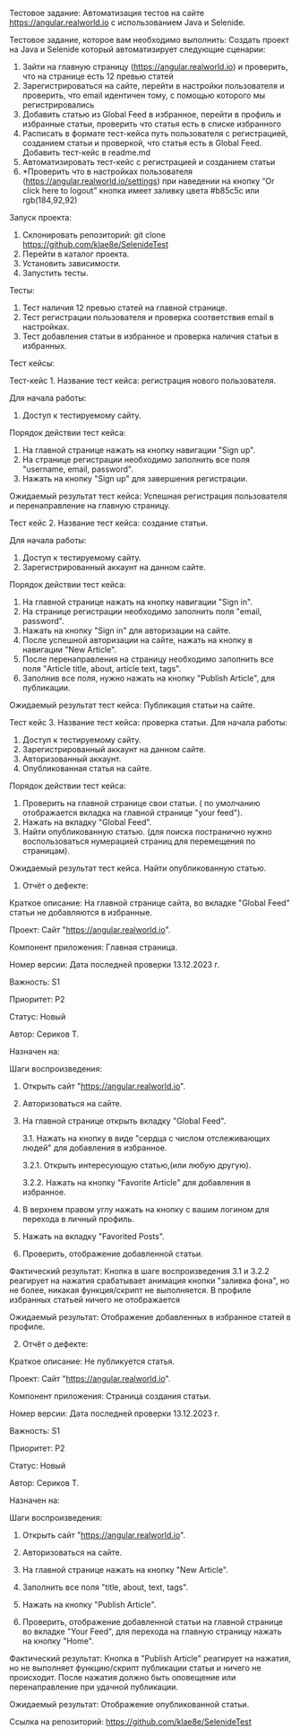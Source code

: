 Тестовое задание: Автоматизация тестов на сайте https://angular.realworld.io с использованием Java и Selenide.

Тестовое задание, которое вам необходимо выполнить: 
Создать проект на Java и Selenide который автоматизирует следующие сценарии: 
1.	Зайти на главную страницу (https://angular.realworld.io) и проверить, что на странице есть 12 превью статей
2.	Зарегистрироваться на сайте, перейти в настройки пользователя и проверить, что email идентичен тому, с помощью которого мы регистрировались
3.	Добавить статью из Global Feed в избранное, перейти в профиль и избранные статьи, проверить что статья есть в списке избранного
4.	Расписать в формате тест-кейса путь пользователя с регистрацией, созданием статьи и проверкой, что статья есть в Global Feed. Добавить тест-кейс в readme.md
5.	Автоматизировать тест-кейс с регистрацией и созданием статьи
6.	*Проверить что в настройках пользователя (https://angular.realworld.io/settings) при наведении на кнопку “Or click here to logout” кнопка имеет заливку цвета #b85c5c или rgb(184,92,92)

Запуск проекта:
1. Склонировать репозиторий: git clone https://github.com/klae8e/SelenideTest
2. Перейти в каталог проекта.
3. Установить зависимости.
4. Запустить тесты.

Тесты:
1. Тест наличия 12 превью статей на главной странице.
2. Тест регистрации пользователя и проверка соответствия email в настройках.
3. Тест добавления статьи в избранное и проверка наличия статьи в избранных.

Тест кейсы:

Тест-кейс 1.
Название тест кейса: регистрация нового пользователя.

Для начала работы: 
1. Доступ к тестируемому сайту.

Порядок действии тест кейса:
1.	На главной странице нажать на кнопку навигации "Sign up".
2.	На странице регистрации необходимо заполнить все поля "username, email, password".
3.	Нажать на кнопку "Sign up" для завершения регистрации.
	
Ожидаемый результат тест кейса:
	Успешная регистрация пользователя и перенаправление на главную страницу.	

Тест кейс 2.
Название тест кейса: создание статьи.

Для начала работы: 
1.	Доступ к тестируемому сайту.
2.	Зарегистрированный аккаунт на данном сайте.
	
Порядок действии тест кейса:
1.	На главной странице нажать на кнопку навигации "Sign in".
2.	На странице регистрации необходимо заполнить поля "email, password".
3.	Нажать на кнопку "Sign in" для авторизации на сайте.
4.	После успешной авторизации на сайте, нажать на кнопку в навигации "New Article".
5.	После перенаправления на страницу необходимо заполнить все поля "Article title, about, article text, tags".
6.	Заполнив все поля, нужно нажать на кнопку "Publish Article", для публикации.
	
Ожидаемый результат тест кейса:
	Публикация статьи на сайте.

Тест кейс 3.
Название тест кейса: проверка статьи.
	Для начала работы: 
1.	Доступ к тестируемому сайту.
2.	Зарегистрированный аккаунт на данном сайте.
3.	Авторизованный аккаунт.
4.	Опубликованная статья на сайте.

Порядок действии тест кейса:
1.	Проверить на главной странице свои статьи. ( по умолчанию отображается вкладка на главной странице "your feed").
2.	Нажать на вкладку "Global Feed".
3.	Найти опубликованную статью. (для поиска постранично нужно воспользоваться нумерацией страниц для перемещения по страницам).

Ожидаемый результат тест кейса.
	Найти опубликованную статью.

 1. Отчёт о дефекте:

Краткое описание: На главной странице сайта, во вкладке "Global Feed" статьи не добавляются в избранные.

Проект: Сайт "https://angular.realworld.io".

Компонент приложения: Главная страница.

Номер версии: Дата последней проверки 13.12.2023 г.

Важность: S1

Приоритет: P2

Статус: Новый

Автор: Сериков Т.

Назначен на:

Шаги воспроизведения:

1. Открыть сайт "https://angular.realworld.io".

2. Авторизоваться на сайте.

3. На главной странице открыть вкладку "Global Feed".
	
	3.1. Нажать на кнопку в виде "сердца с числом отслеживающих людей" для добавления в избранное.
	
	3.2.1. Открыть интересующую статью,(или любую другую).
 
	3.2.2. Нажать на кнопку "Favorite Article" для добавления в избранное.

4. В верхнем правом углу нажать на кнопку с вашим логином для перехода в личный профиль.

5. Нажать на вкладку "Favorited Posts".

6. Проверить, отображение добавленной статьи.

Фактический результат: Кнопка в шаге воспроизведения 3.1 и 3.2.2 реагирует на нажатия срабатывает анимация кнопки "заливка фона", но не более, никакая функция/скрипт не выполняется. В профиле избранных статьей ничего не отображается

Ожидаемый результат: Отображение добавленных в избранное статей в профиле.


2. Отчёт о дефекте:

Краткое описание: Не публикуется статья.

Проект: Сайт "https://angular.realworld.io".

Компонент приложения: Страница создания статьи.

Номер версии: Дата последней проверки 13.12.2023 г.

Важность: S1

Приоритет: P2

Статус: Новый

Автор: Сериков Т.

Назначен на:

Шаги воспроизведения:

1. Открыть сайт "https://angular.realworld.io".

2. Авторизоваться на сайте.

3. На главной странице нажать на кнопку "New Article".

4. Заполнить все поля "title, about, text, tags".

5. Нажать на кнопку "Publish Article".

6. Проверить, отображение добавленной статьи на главной странице во вкладке "Your Feed", для перехода на главную страницу нажать на кнопку "Home".

Фактический результат: Кнопка в "Publish Article" реагирует на нажатия, но не выполняет функцию/скрипт публикации статьи и ничего не происходит. После нажатия должно быть оповещение или перенаправление при удачной публикации.

Ожидаемый результат: Отображение опубликованной статьи.

Ссылка на репозиторий: https://github.com/klae8e/SelenideTest


